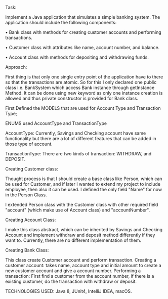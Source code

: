 Task:

Implement a Java application that simulates a simple banking system. The application should include the following components:

• Bank class with methods for creating customer accounts and performing transactions.

• Customer class with attributes like name, account number, and balance.

• Account class with methods for depositing and withdrawing funds.

Approach:

First thing is that only one single entry point of the application have to there so that the transactions are atomic. So for this I only declared one public
class i.e. BankSystem which access Bank instance through getInstance Method. It can be done using new keyword as only one instance creation is allowed and 
thus private constructor is provided for Bank class.

First Defined the MODELS that are used for Account Type and Transaction Type;

ENUMS used AccountType and TransactionType

AccountType: Currently, Savings and Checking account have same functionality but there are 
a lot of different features that can be added in those type of account.

TransactionType: There are two kinds of transaction: WITHDRAW, and DEPOSIT.

Creating Customer class:

Thought process is that I should create a base class like Person, 
which can be used for Customer, and if later I wanted to extend my project to include employee,
then also it can be used. I defined the only field "Name" for now in the Person Class.

I extended Person class with the Customer class with other required field "account" (which make use of Account class)
and "accountNumber".

Creating Account Class:

I make this class abstract, which can be inherited by Savings and Checking Account and implement withdraw and deposit method differently if they want to.
Currently, there are no different implementation of them.

Creating Bank Class:

This class create Customer account and perform transaction.
Creating a customer account: takes name, account type and initial amount to create a new customer account and give a account number.
Performing a transaction:
First find a customer from the account number, if there is a existing customer, do the transaction with withdraw or deposit.



TECHNOLOGIES USED:
Java 8, JUnit4, IntelliJ IDEA, macOS.

